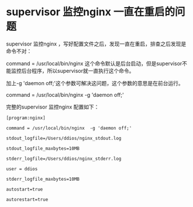 # supervisor 监控nginx 一直在重启的问题
supervisor 监控nginx ，写好配置文件之后，发现一直在重启，排查之后发现是命令不对：

command = /usr/local/bin/nginx 这个命令默认是后台启动，但是supervisor不能监控后台程序，所以supervisor就一直执行这个命令。

加上-g 'daemon off;'这个参数可解决这问题，这个参数的意思是在前台运行。

command = /usr/local/bin/nginx  -g 'daemon off;'

完整的supervisor 监控nginx 配置如下：
```
[program:nginx]
 
command = /usr/local/bin/nginx  -g 'daemon off;'
 
stdout_logfile=/Users/ddios/nginx_stdout.log
 
stdout_logfile_maxbytes=10MB
 
stderr_logfile=/Users/ddios/nginx_stderr.log
 
user = ddios
 
stderr_logfile_maxbytes=10MB
 
autostart=true
 
autorestart=true
```

